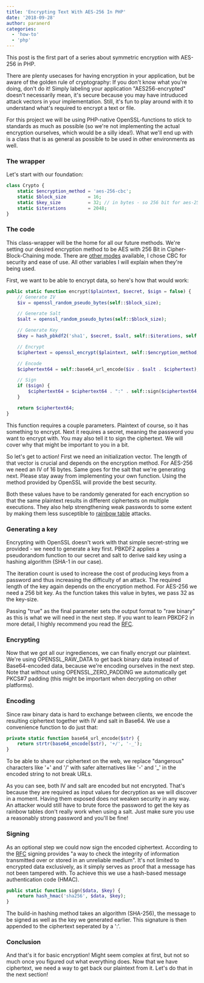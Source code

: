 ```yaml
---
title: 'Encrypting Text With AES-256 In PHP'
date: '2018-09-28'
author: paranerd
categories:
  - 'how-to'
  - 'php'
---
```


This post is the first part of a series about symmetric encryption with AES-256 in PHP.

There are plenty usecases for having encryption in your application, but be aware of the golden rule of cryptography: If you don't know what you're doing, don't do it! Simply labeling your application "AES256-encrypted" doesn't necessarily mean, it's secure because you may have intruduced attack vectors in your implementation. Still, it's fun to play around with it to understand what's required to encrypt a text or file.

For this project we will be using PHP-native OpenSSL-functions to stick to standards as much as possible (so we're not implementing the actual encryption ourselves, which would be a silly idea!). What we'll end up with is a class that is as general as possible to be used in other environments as well.

### The wrapper

Let's start with our foundation:

```php { linenos=table }
class Crypto {
	static $encryption_method = 'aes-256-cbc';
	static $block_size        = 16;
	static $key_size          = 32; // in bytes - so 256 bit for aes-256
	static $iterations        = 2048;
}
```

### The code

This class-wrapper will be the home for all our future methods. We're setting our desired encryption method to be AES with 256 Bit in Cipher-Block-Chaining mode. There are [other modes](https://en.wikipedia.org/wiki/Block_cipher_mode_of_operation) available, I chose CBC for security and ease of use. All other variables I will explain when they're being used.

First, we want to be able to encrypt data, so here's how that would work:

```php { linenos=table }
public static function encrypt($plaintext, $secret, $sign = false) {
	// Generate IV
	$iv = openssl_random_pseudo_bytes(self::$block_size);

	// Generate Salt
	$salt = openssl_random_pseudo_bytes(self::$block_size);

	// Generate Key
	$key = hash_pbkdf2('sha1', $secret, $salt, self::$iterations, self::$key_size, true);

	// Encrypt
	$ciphertext = openssl_encrypt($plaintext, self::$encryption_method, $key, OPENSSL_RAW_DATA, $iv);

	// Encode
	$ciphertext64 = self::base64_url_encode($iv . $salt . $ciphertext);

	// Sign
	if ($sign) {
		$ciphertext64 = $ciphertext64 . ":" . self::sign($ciphertext64, $key);
	}

	return $ciphertext64;
}
```

This function requires a couple parameters. Plaintext of course, so it has something to encrypt. Next it requires a secret, meaning the password you want to encrypt with. You may also tell it to sign the ciphertext. We will cover why that might be important to you in a bit.

So let's get to action! First we need an initialization vector. The length of that vector is crucial and depends on the encryption method. For AES-256 we need an IV of 16 bytes. Same goes for the salt that we're generating next. Please stay away from implementing your own function. Using the method provided by OpenSSL will provide the best security.

Both these values have to be randomly generated for each encryption so that the same plaintext results in different ciphertexts on multiple executions. They also help strengthening weak passwords to some extent by making them less susceptible to [rainbow table](https://en.wikipedia.org/wiki/Rainbow_table) attacks.

### Generating a key

Encrypting with OpenSSL doesn't work with that simple secret-string we provided - we need to generate a key first. PBKDF2 applies a pseudorandom function to our secret and salt to derive said key using a hashing algorithm (SHA-1 in our case).

The iteration count is used to increase the cost of producing keys from a password and thus increasing the difficulty of an attack. The required length of the key again depends on the encryption method. For AES-256 we need a 256 bit key. As the function takes this value in bytes, we pass 32 as the key-size.

Passing "true" as the final parameter sets the output format to "raw binary" as this is what we will need in the next step. If you want to learn PBKDF2 in more detail, I highly recommend you read the [RFC](https://www.ietf.org/rfc/rfc2898.txt).

### Encrypting

Now that we got all our ingrediences, we can finally encrypt our plaintext. We're using OPENSSL_RAW_DATA to get back binary data instead of Base64-encoded data, because we're encoding ourselves in the next step. Note that without using OPENSSL_ZERO_PADDING we automatically get PKCS#7 padding (this might be important when decrypting on other platforms).

### Encoding

Since raw binary data is hard to exchange between clients, we encode the resulting ciphertext together with IV and salt in Base64. We use a convenience function to do just that:

```php { linenos=table }
private static function base64_url_encode($str) {
    return strtr(base64_encode($str), '+/', '-_');
}
```

To be able to share our ciphertext on the web, we replace "dangerous" characters like '+' and '/' with safer alternatives like '-' and '\_' in the encoded string to not break URLs.

As you can see, both IV and salt are encoded but not encrypted. That's because they are required as input values for decryption as we will discover in a moment. Having them exposed does not weaken security in any way. An attacker would still have to brute force the password to get the key as rainbow tables don't really work when using a salt. Just make sure you use a reasonably strong password and you'll be fine!

### Signing

As an optional step we could now sign the encoded ciphertext. According to the [RFC](https://tools.ietf.org/html/rfc2104) signing provides "a way to check the integrity of information transmitted over or stored in an unreliable medium". It's not limited to encrypted data exclusively, as it simply serves as proof that a message has not been tampered with. To achieve this we use a hash-based message authentication code (HMAC).

```php { linenos=table }
public static function sign($data, $key) {
    return hash_hmac('sha256', $data, $key);
}
```

The build-in hashing method takes an algorithm (SHA-256), the message to be signed as well as the key we generated earlier. This signature is then appended to the ciphertext seperated by a ':'.

### Conclusion

And that's it for basic encryption! Might seem complex at first, but not so much once you figured out what everything does. Now that we have ciphertext, we need a way to get back our plaintext from it. Let's do that in the next section!
